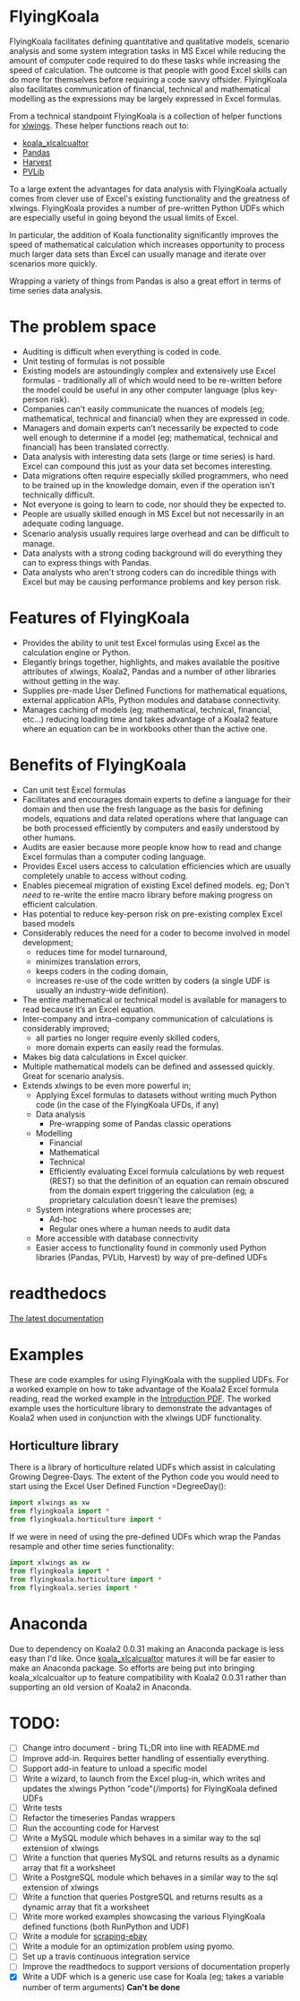 
# FlyingKoala

FlyingKoala facilitates defining quantitative and qualitative models, scenario analysis and some system integration tasks in MS Excel while reducing the amount of computer code required to do these tasks while increasing the speed of calculation. The outcome is that people with good Excel skills can do more for themselves before requiring a code savvy offsider. FlyingKoala also facilitates communication of financial, technical and mathematical modelling as the expressions may be largely expressed in Excel formulas.

From a technical standpoint FlyingKoala is a collection of helper functions for [xlwings](https://www.xlwings.org/). These helper functions reach out to:
* [koala_xlcalcualtor](https://github.com/bradbase/koala_xlcalculator)
* [Pandas](https://pandas.pydata.org/)
* [Harvest](https://github.com/bradbase/python-harvest_apiv2)
* [PVLib](https://pvlib-python.readthedocs.io/en/stable/)

To a large extent the advantages for data analysis with FlyingKoala actually comes from clever use of Excel's existing functionality and the greatness of xlwings. FlyingKoala provides a number of pre-written Python UDFs which are especially useful in going beyond the usual limits of Excel.

In particular, the addition of Koala functionality significantly improves the speed of mathematical calculation which increases opportunity to process much larger data sets than Excel can usually manage and iterate over scenarios more quickly.

Wrapping a variety of things from Pandas is also a great effort in terms of time series data analysis.


# The problem space

* Auditing is difficult when everything is coded in code.
* Unit testing of formulas is not possible
* Existing models are astoundingly complex and extensively use Excel formulas - traditionally all of which would need to be re-written before the model could be useful in any other computer language (plus key-person risk).
* Companies can't easily communicate the nuances of models (eg; mathematical, technical and financial) when they are expressed in code.
* Managers and domain experts can’t necessarily be expected to code well enough to determine if a model (eg; mathematical, technical and financial) has been translated correctly.
* Data analysis with interesting data sets (large or time series) is hard. Excel can compound this just as your data set becomes interesting.
* Data migrations often require especially skilled programmers, who need to be trained up in the knowledge domain, even if the operation isn't technically difficult.
* Not everyone is going to learn to code, nor should they be expected to.
* People are usually skilled enough in MS Excel but not necessarily in an adequate coding language.
* Scenario analysis usually requires large overhead and can be diﬃcult to manage.
* Data analysts with a strong coding background will do everything they can to express things with Pandas.
* Data analysts who aren't strong coders can do incredible things with Excel but may be causing performance problems and key person risk.


# Features of FlyingKoala

* Provides the ability to unit test Excel formulas using Excel as the calculation engine or Python.
* Elegantly brings together, highlights, and makes available the positive attributes of xlwings, Koala2, Pandas and a number of other libraries without getting in the way.
* Supplies pre-made User Defined Functions for mathematical equations, external application APIs, Python modules and database connectivity.
* Manages caching of models (eg; mathematical, technical, financial, etc...) reducing loading time and takes advantage of a Koala2 feature where an equation can be in workbooks other than the active one.


# Benefits of FlyingKoala

* Can unit test Excel formulas
* Facilitates and encourages domain experts to define a language for their domain and then use the fresh language as the basis for defining models, equations and data related operations where that language can be both processed efficiently by computers and easily understood by other humans.
* Audits are easier because more people know how to read and change Excel formulas than a computer coding language.
* Provides Excel users access to calculation efficiencies which are usually completely unable to access without coding.
* Enables piecemeal migration of existing Excel defined models. eg; Don't _need_ to re-write the entire macro library before making progress on efficient calculation.
* Has potential to reduce key-person risk on pre-existing complex Excel based models
* Considerably reduces the need for a coder to become involved in model development;
  * reduces time for model turnaround,
  * minimizes translation errors,
  * keeps coders in the coding domain,
  * increases re-use of the code written by coders (a single UDF is usually an industry-wide definition).
* The entire mathematical or technical model is available for managers to read because it’s an Excel equation.
* Inter-company and intra-company communication of calculations is considerably improved;
  * all parties no longer require evenly skilled coders,
  * more domain experts can easily read the formulas.
* Makes big data calculations in Excel quicker.
* Multiple mathematical models can be defined and assessed quickly. Great for scenario analysis.
* Extends xlwings to be even more powerful in;
  * Applying Excel formulas to datasets without writing much Python code (in the case of the FlyingKoala UFDs, if any)
  * Data analysis
    * Pre-wrapping some of Pandas classic operations
  * Modelling
    * Financial
    * Mathematical
    * Technical
    * Efficiently evaluating Excel formula calculations by web request (REST) so that the definition of an equation can remain obscured from the domain expert triggering the calculation (eg; a proprietary calculation doesn't leave the premises)
  * System integrations where processes are;
    * Ad-hoc
    * Regular ones where a human needs to audit data
  * More accessible with database connectivity
  * Easier access to functionality found in commonly used Python libraries (Pandas, PVLib, Harvest) by way of pre-defined UDFs

# readthedocs
[The latest documentation](https://flyingkoala.readthedocs.io/en/latest/)

# Examples
These are code examples for using FlyingKoala with the supplied UDFs. For a worked example on how to take advantage of the Koala2 Excel formula reading, read the worked example in the [Introduction PDF](https://github.com/bradbase/flyingkoala/blob/master/doc/Introduction_Article.pdf). The worked example uses the horticulture library to demonstrate the advantages of Koala2 when used in conjunction with the xlwings UDF functionality.

## Horticulture library
There is a library of horticulture related UDFs which assist in calculating Growing Degree-Days. The extent of the Python code you would need to start using the Excel User Defined Function =DegreeDay():

```Python
import xlwings as xw
from flyingkoala import *
from flyingkoala.horticulture import *
```

If we were in need of using the pre-defined UDFs which wrap the Pandas resample and other time series functionality:

```Python
import xlwings as xw
from flyingkoala import *
from flyingkoala.horticulture import *
from flyingkoala.series import *
```

# Anaconda
Due to dependency on Koala2 0.0.31 making an Anaconda package is less easy than I'd like. Once [koala_xlcalcualtor](https://github.com/bradbase/koala_xlcalculator) matures it will be far easier to make an Anaconda package. So efforts are being put into bringing koala_xlcalcualtor up to feature compatibility with Koala2 0.0.31 rather than supporting an old version of Koala2 in Anaconda.

# TODO:
- [ ] Change intro document - bring TL;DR into line with README.md
- [ ] Improve add-in. Requires better handling of essentially everything.
- [ ] Support add-in feature to unload a specific model
- [ ] Write a wizard, to launch from the Excel plug-in, which writes and updates the xlwings Python "code"(/imports) for FlyingKoala defined UDFs
- [ ] Write tests
- [ ] Refactor the timeseries Pandas wrappers
- [ ] Run the accounting code for Harvest
- [ ] Write a MySQL module which behaves in a similar way to the sql extension of xlwings
- [ ] Write a function that queries MySQL and returns results as a dynamic array that fit a worksheet
- [ ] Write a PostgreSQL module which behaves in a similar way to the sql extension of xlwings
- [ ] Write a function that queries PostgreSQL and returns results as a dynamic array that fit a worksheet
- [ ] Write more worked examples showcasing the various FlyingKoala defined functions (both RunPython and UDF)
- [ ] Write a module for [scraping-ebay](https://github.com/cpatrickalves/scraping-ebay)
- [ ] Write a module for an optimization problem using pyomo.
- [ ] Set up a travis continuous integration service
- [ ] Improve the readthedocs to support versions of documentation properly
- [X] Write a UDF which is a generic use case for Koala (eg; takes a variable number of term arguments) **Can't be done**
